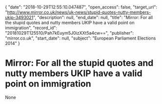 {
  "date": "2018-10-29T12:55:10.047487", 
  "open_access": false, 
  "target_url": "http://www.mirror.co.uk/news/uk-news/stupid-quotes-nutty-members-ukip-3493021", 
  "description": null, 
  "end_date": null, 
  "title": "Mirror: For all the stupid quotes and nutty members UKIP have a valid point on immigration", 
  "record_id": "20181029T125510/Pah7kEuym5J0izXXt5a4cw==", 
  "publisher": "mirror.co.uk", 
  "start_date": null, 
  "subject": "European Parliament Elections 2014"
}

# Mirror: For all the stupid quotes and nutty members UKIP have a valid point on immigration

None